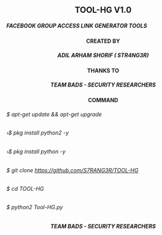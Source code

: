 <h2 align="center">TOOL-HG V1.0</h2>

<h5>FACEBOOK GROUP ACCESS LINK GENERATOR TOOLS</h5>

<h4 align="center">CREATED BY</h4>
<h5 align="center">ADIL ARHAM SHORIF ( STR4NG3R)</h5>
<h4 align="center">THANKS TO</h4>
<h5 align="center">TEAM BADS - SECURITY RESEARCHERS</h5>

<h4 align="center">COMMAND</h4>
<h6>$ apt-get update && apt-get upgrade

<br>৳$ pkg install python2 -y

<br>৳$ pkg install python -y

<br>$ git clone https://github.com/S7RANG3R/TOOL-HG

<br>$ cd TOOL-HG

<br>$ python2 Tool-HG.py

<h5 align="center">TEAM BADS - SECURITY RESEARCHERS</h5>
